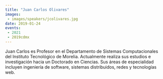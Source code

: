 ```yaml
---
title: "Juan Carlos Olivares"
images:
 - images/speakers/jcolivares.jpg
date: 2019-01-24
events:
 - 2021
 - 2019cdmx
---
```


Juan Carlos es Profesor en el Departamento de Sistemas Computacionales del Instituto Tecnológico de Morelia. Actualmente realiza sus estudios e investigación hacia un Doctorado en Ciencias. Sus áreas de especialidad incluyen ingeniería de software, sistemas distribuidos, redes y tecnologías web.